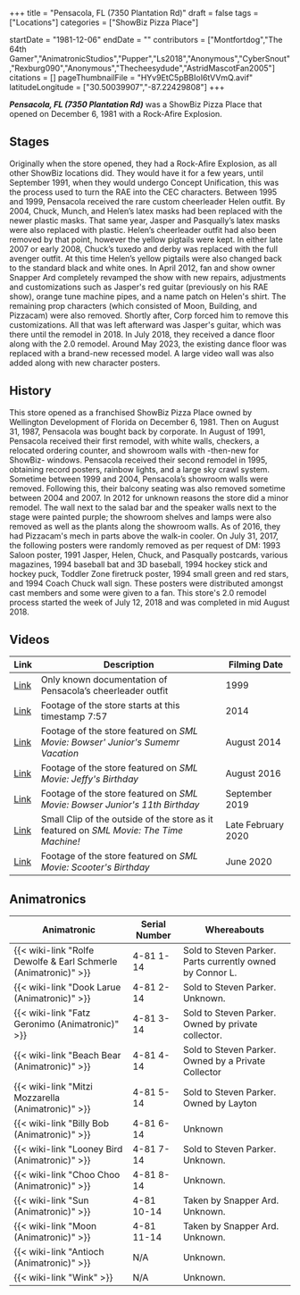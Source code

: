 +++
title = "Pensacola, FL (7350 Plantation Rd)"
draft = false
tags = ["Locations"]
categories = ["ShowBiz Pizza Place"]


startDate = "1981-12-06"
endDate = ""
contributors = ["Montfortdog","The 64th Gamer","AnimatronicStudios","Pupper","Ls2018","Anonymous","CyberSnout","Rexburg090","Anonymous","Thecheesydude","AstridMascotFan2005"]
citations = []
pageThumbnailFile = "HYv9EtC5pBBIoI6tVVmQ.avif"
latitudeLongitude = ["30.50039907","-87.22429808"]
+++

***Pensacola, FL (7350 Plantation Rd)*** was a ShowBiz Pizza Place that opened on December 6, 1981 with a Rock-Afire Explosion.

## Stages

Originally when the store opened, they had a Rock-Afire Explosion, as all other ShowBiz locations did. They would have it for a few years, until September 1991, when they would undergo Concept Unification, this was the process used to turn the RAE into the CEC characters. Between 1995 and 1999, Pensacola received the rare custom cheerleader Helen outfit. By 2004, Chuck, Munch, and Helen’s latex masks had been replaced with the newer plastic masks. That same year, Jasper and Pasqually’s latex masks were also replaced with plastic. Helen’s cheerleader outfit had also been removed by that point, however the yellow pigtails were kept. In either late 2007 or early 2008, Chuck’s tuxedo and derby was replaced with the full avenger outfit. At this time Helen’s yellow pigtails were also changed back to the standard black and white ones. In April 2012, fan and show owner Snapper Ard completely revamped the show with new repairs, adjustments and customizations such as Jasper's red guitar (previously on his RAE show), orange tune machine pipes, and a name patch on Helen's shirt. The remaining prop characters (which consisted of Moon, Building, and Pizzacam) were also removed. Shortly after, Corp forced him to remove this customizations. All that was left afterward was Jasper's guitar, which was there until the remodel in 2018. In July 2018, they received a dance floor along with the 2.0 remodel. Around May 2023, the existing dance floor was replaced with a brand-new recessed model. A large video wall was also added along with new character posters.

## History

This store opened as a franchised ShowBiz Pizza Place owned by Wellington Development of Florida on December 6, 1981. Then on August 31, 1987, Pensacola was bought back by corporate. In August of 1991, Pensacola received their first remodel, with white walls, checkers, a relocated ordering counter, and showroom walls with -then-new for ShowBiz- windows. Pensacola received their second remodel in 1995, obtaining record posters, rainbow lights, and a large sky crawl system. Sometime between 1999 and 2004, Pensacola’s showroom walls were removed. Following this, their balcony seating was also removed sometime between 2004 and 2007. In 2012 for unknown reasons the store did a minor remodel. The wall next to the salad bar and the speaker walls next to the stage were painted purple; the showroom shelves and lamps were also removed as well as the plants along the showroom walls. As of 2016, they had Pizzacam's mech in parts above the walk-in cooler. On July 31, 2017, the following posters were randomly removed as per request of DM: 1993 Saloon poster, 1991 Jasper, Helen, Chuck, and Pasqually postcards, various magazines, 1994 baseball bat and 3D baseball, 1994 hockey stick and hockey puck, Toddler Zone firetruck poster, 1994 small green and red stars, and 1994 Coach Chuck wall sign. These posters were distributed amongst cast members and some were given to a fan. This store's 2.0 remodel process started the week of July 12, 2018 and was completed in mid August 2018.

## Videos

| Link                                                | Description                                                                             | Filming Date       |
|-----------------------------------------------------|-----------------------------------------------------------------------------------------|--------------------|
| [Link](https://youtu.be/KBGCgkIo0UI)                | Only known documentation of Pensacola’s cheerleader outfit                              | 1999               |
| [Link](https://www.youtube.com/watch?v=nBLFw-1r6dM) | Footage of the store starts at this timestamp 7:57                                      | 2014               |
| [Link](https://www.youtube.com/watch?v=nBLFw-1r6dM) | Footage of the store featured on *SML Movie: Bowser' Junior's Sumemr Vacation*          | August 2014        |
| [Link](https://www.youtube.com/watch?v=OiZGYZYFTlI) | Footage of the store featured on *SML Movie: Jeffy's Birthday*                          | August 2016        |
| [Link](https://www.youtube.com/watch?v=B6kPN2zETvw) | Footage of the store featured on *SML Movie: Bowser Junior's 11th Birthday*             | September 2019     |
| [Link](https://www.youtube.com/watch?v=foCP21hWfI4) | Small Clip of the outside of the store as it featured on *SML Movie: The Time Machine!* | Late February 2020 |
| [Link](https://www.youtube.com/watch?v=w2Z3ysx58Vc) | Footage of the store featured on *SML Movie: Scooter's Birthday*                        | June 2020          |

## Animatronics

| Animatronic                                                               | Serial Number | Whereabouts                                               |
|---------------------------------------------------------------------------|---------------|-----------------------------------------------------------|
| {{< wiki-link "Rolfe Dewolfe &amp; Earl Schmerle (Animatronic)" >}} | 4-81 1-14     | Sold to Steven Parker. Parts currently owned by Connor L. |
| {{< wiki-link "Dook Larue (Animatronic)" >}}                        | 4-81 2-14     | Sold to Steven Parker. Unknown.                           |
| {{< wiki-link "Fatz Geronimo (Animatronic)" >}}                     | 4-81 3-14     | Sold to Steven Parker. Owned by private collector.        |
| {{< wiki-link "Beach Bear (Animatronic)" >}}                        | 4-81 4-14     | Sold to Steven Parker. Owned by a Private Collector       |
| {{< wiki-link "Mitzi Mozzarella (Animatronic)" >}}                  | 4-81 5-14     | Sold to Steven Parker. Owned by Layton                    |
| {{< wiki-link "Billy Bob (Animatronic)" >}}                         | 4-81 6-14     | Unknown                                                   |
| {{< wiki-link "Looney Bird (Animatronic)" >}}                       | 4-81 7-14     | Sold to Steven Parker. Unknown.                           |
| {{< wiki-link "Choo Choo (Animatronic)" >}}                         | 4-81 8-14     | Unknown.                                                  |
| {{< wiki-link "Sun (Animatronic)" >}}                               | 4-81 10-14    | Taken by Snapper Ard. Unknown.                            |
| {{< wiki-link "Moon (Animatronic)" >}}                              | 4-81 11-14    | Taken by Snapper Ard. Unknown.                            |
| {{< wiki-link "Antioch (Animatronic)" >}}                           | N/A           | Unknown.                                                  |
| {{< wiki-link "Wink" >}}                                            | N/A           | Unknown.                                                  |